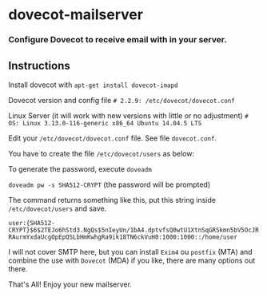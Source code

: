 # dovecot-mailserver

### Configure Dovecot to receive email with in your server.


## Instructions

Install dovecot with `apt-get install dovecot-imapd`

Dovecot version and config file
`# 2.2.9: /etc/dovecot/dovecot.conf`

Linux Server (it will work with new versions with little or no adjustment)
`# OS: Linux 3.13.0-116-generic x86_64 Ubuntu 14.04.5 LTS`


Edit your `/etc/dovecot/dovecot.conf` file. See file `dovecot.conf`.


You have to create the file `/etc/dovecot/users` as below:

To generate the password, execute `doveadm`

`doveadm pw -s SHA512-CRYPT` (the password will be prompted)

The command returns something like this, put this string inside `/etc/dovecot/users` and save.

`user:{SHA512-CRYPT}$6$2TEJo6hStd3.NgQs$5nIeyUn/1bA4.dptvfsQ0wtU1XtnSqGRSkmn5bV5OcJRRAurmYxdaUcgOpEpQSLbHmKwhgRa9ik18TN6ckVuH0:1000:1000::/home/user`


I will not cover SMTP here, but you can install `Exim4` ou `postfix` (MTA) and combine the use with `Dovecot` (MDA) if you like, there are many options out there.


That's All! Enjoy your new mailserver.
